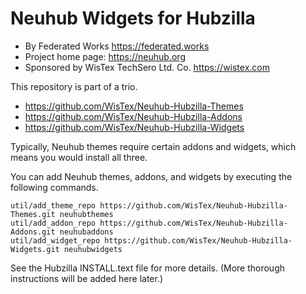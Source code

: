 # Neuhub Widgets for Hubzilla

* By Federated Works https://federated.works
* Project home page: https://neuhub.org
* Sponsored by WisTex TechSero Ltd. Co. https://wistex.com

This repository is part of a trio. 

* https://github.com/WisTex/Neuhub-Hubzilla-Themes
* https://github.com/WisTex/Neuhub-Hubzilla-Addons
* https://github.com/WisTex/Neuhub-Hubzilla-Widgets

Typically, Neuhub themes require certain addons and widgets, which means you would install all three.

You can add Neuhub themes, addons, and widgets by executing the following commands. 
```
util/add_theme_repo https://github.com/WisTex/Neuhub-Hubzilla-Themes.git neuhubthemes
util/add_addon_repo https://github.com/WisTex/Neuhub-Hubzilla-Addons.git neuhubaddons
util/add_widget_repo https://github.com/WisTex/Neuhub-Hubzilla-Widgets.git neuhubwidgets
```
See the Hubzilla INSTALL.text file for more details. (More thorough instructions will be added here later.)
